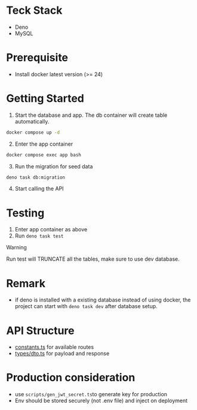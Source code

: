 # Teck Stack

- Deno
- MySQL

# Prerequisite

- Install docker latest version (>= 24)

# Getting Started

1. Start the database and app. The db container will create table automatically.

```sh
docker compose up -d
```

2. Enter the app container

```sh
docker compose exec app bash
```

3. Run the migration for seed data

```sh
deno task db:migration
```

4. Start calling the API

# Testing

1. Enter app container as above
2. Run `deno task test`

> [!WARNING]  
> Run test will TRUNCATE all the tables, make sure to use dev database.

# Remark

- if deno is installed with a existing database instead of using docker, the
  project can start with `deno task dev` after database setup.

# API Structure

- [constants.ts](./constants.ts) for available routes
- [types/dto.ts](./types/dto.ts) for payload and response

# Production consideration

- use `scripts/gen_jwt_secret.ts`to generate key for production
- Env should be stored securely (not .env file) and inject on deployment
